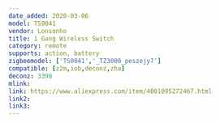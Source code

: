 ```yaml
---
date_added: 2020-03-06
model: TS0041
vendor: Lonsonho
title: 1 Gang Wireless Switch
category: remote
supports: action, battery
zigbeemodel: ['TS0041','_TZ3000_peszejy7']
compatible: [z2m,iob,deconz,zha]
deconz: 3398
mlink: 
link: https://www.aliexpress.com/item/4001095272467.html
link2: 
link3: 
---
```

